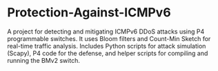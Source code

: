 # Protection-Against-ICMPv6
A project for detecting and mitigating ICMPv6 DDoS attacks using P4 programmable switches. It uses Bloom filters and Count-Min Sketch for real-time traffic analysis. Includes Python scripts for attack simulation (Scapy), P4 code for the defense, and helper scripts for compiling and running the BMv2 switch.
